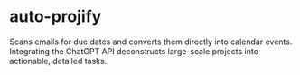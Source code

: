 # auto-projify
Scans emails for due dates and converts them directly into calendar events. Integrating the ChatGPT API deconstructs large-scale projects into actionable, detailed tasks.
